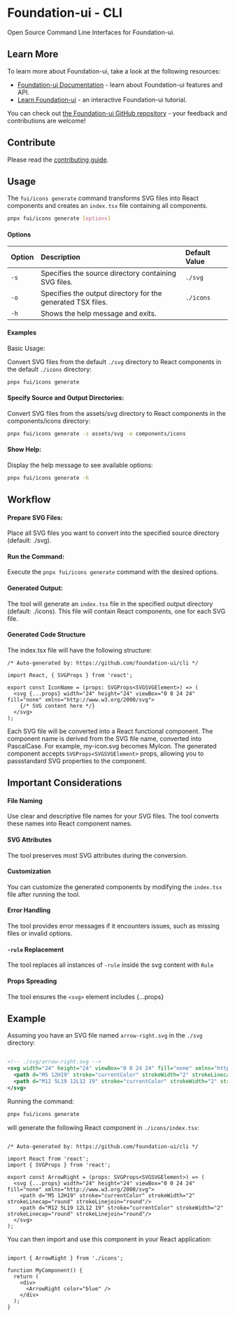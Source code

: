 # Foundation-ui - CLI

Open Source Command Line Interfaces for Foundation-ui.

## Learn More

To learn more about Foundation-ui, take a look at the following resources:

- [Foundation-ui Documentation](https://github.com/foundation-ui) - learn about Foundation-ui features and API.
- [Learn Foundation-ui](https://github.com/foundation-ui) - an interactive Foundation-ui tutorial.

You can check out [the Foundation-ui GitHub repository](https://github.com/foundation-ui) - your feedback and contributions are welcome!

## Contribute

Please read the [contributing guide](https://github.com/foundation-ui).

## Usage

The ``fui/icons generate`` command transforms SVG files into React components and creates an ``index.tsx`` file containing all components.

```bash
pnpx fui/icons generate [options]
```

#### Options


| Option | Description                                            | Default Value |
| :----- | :----------------------------------------------------- | :------------ |
| `-s`   | Specifies the source directory containing SVG files.   | `./svg`       |
| `-o`   | Specifies the output directory for the generated TSX files. | `./icons`      |
| `-h`   | Shows the help message and exits.                      |               |


#### Examples

Basic Usage:

Convert SVG files from the default ``./svg`` directory to React components in the default ``./icons`` directory:

```bash
pnpx fui/icons generate
```

#### Specify Source and Output Directories:

Convert SVG files from the assets/svg directory to React components in the components/icons directory:

```bash
pnpx fui/icons generate -s assets/svg -o components/icons
```

#### Show Help:

Display the help message to see available options:
```bash
pnpx fui/icons generate -h
```

## Workflow

#### Prepare SVG Files:

Place all SVG files you want to convert into the specified source directory (default: ./svg).

#### Run the Command:

Execute the ``pnpx fui/icons generate`` command with the desired options.

#### Generated Output:

The tool will generate an ``index.tsx`` file in the specified output directory (default: ./icons). This file will contain React components, one for each SVG file.

#### Generated Code Structure

The index.tsx file will have the following structure:

```tsx
/* Auto-generated by: https://github.com/foundation-ui/cli */

import React, { SVGProps } from 'react';

export const IconName = (props: SVGProps<SVGSVGElement>) => (
  <svg {...props} width="24" height="24" viewBox="0 0 24 24" fill="none" xmlns="http://www.w3.org/2000/svg">
    {/* SVG content here */}
  </svg>
);
```

Each SVG file will be converted into a React functional component.
The component name is derived from the SVG file name, converted into PascalCase. For example, my-icon.svg becomes MyIcon.
The generated component accepts ``SVGProps<SVGSVGElement>`` props, allowing you to passstandard SVG properties to the component.

## Important Considerations

#### File Naming

Use clear and descriptive file names for your SVG files. The tool converts these names into React component names.

#### SVG Attributes

The tool preserves most SVG attributes during the conversion.

#### Customization

You can customize the generated components by modifying the ``index.tsx`` file after running the tool.

#### Error Handling

The tool provides error messages if it encounters issues, such as missing files or invalid options.

#### ``-rule`` Replacement

The tool replaces all instances of ``-rule`` inside the svg content with ``Rule``

#### Props Spreading

The tool ensures the ``<svg>`` element includes {...props}


## Example

Assuming you have an SVG file named ``arrow-right.svg`` in the ``./svg`` directory:

```xml

<!-- ./svg/arrow-right.svg -->
<svg width="24" height="24" viewBox="0 0 24 24" fill="none" xmlns="http://www.w3.org/2000/svg">
  <path d="M5 12H19" stroke="currentColor" strokeWidth="2" strokeLinecap="round" strokeLinejoin="round"/>
  <path d="M12 5L19 12L12 19" stroke="currentColor" strokeWidth="2" strokeLinecap="round" strokeLinejoin="round"/>
</svg>
```

Running the command:

```bash
pnpx fui/icons generate
```

will generate the following React component in ``./icons/index.tsx``:

```tsx

/* Auto-generated by: https://github.com/foundation-ui/cli */

import React from 'react';
import { SVGProps } from 'react';

export const ArrowRight = (props: SVGProps<SVGSVGElement>) => (
  <svg {...props} width="24" height="24" viewBox="0 0 24 24" fill="none" xmlns="http://www.w3.org/2000/svg">
    <path d="M5 12H19" stroke="currentColor" strokeWidth="2" strokeLinecap="round" strokeLinejoin="round"/>
    <path d="M12 5L19 12L12 19" stroke="currentColor" strokeWidth="2" strokeLinecap="round" strokeLinejoin="round"/>
  </svg>
);
```

You can then import and use this component in your React application:

```tsx

import { ArrowRight } from './icons';

function MyComponent() {
  return (
    <div>
      <ArrowRight color="blue" />
    </div>
  );
}
```

